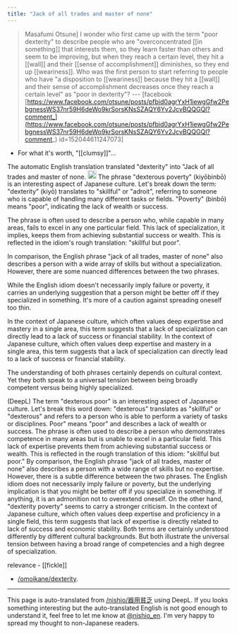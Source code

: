 ```yaml
---
title: "Jack of all trades and master of none"
---
```


>  Masafumi Otsune] I wonder who first came up with the term "poor dexterity" to describe people who are "overconcentrated [[in something]] that interests them, so they learn faster than others and seem to be improving, but when they reach a certain level, they hit a [[wall]] and their [[sense of accomplishment]] diminishes, so they end up [[weariness]]. Who was the first person to start referring to people who have "a disposition to [[weariness]] because they hit a [[wall]] and their sense of accomplishment decreases once they reach a certain level" as "poor in dexterity"? --- [facebook [https://www.facebook.com/otsune/posts/pfbid0agrYxH1iewgGfw2PebgnessWS37nr59H6deWo9krSorsKNsSZAQY6Yv2JcvBQQGQl?comment_](https://www.facebook.com/otsune/posts/pfbid0agrYxH1iewgGfw2PebgnessWS37nr59H6deWo9krSorsKNsSZAQY6Yv2JcvBQQGQl?comment_) id=152044611247073]
- For what it's worth, "[[clumsy]]"...

The automatic English translation translated "dexterity" into "Jack of all trades and master of none.
<img src='https://scrapbox.io/api/pages/nishio-en/gpt/icon' alt='gpt.icon' height="19.5"/>
The phrase "dexterous poverty" (kiyōbinbō) is an interesting aspect of Japanese culture. Let's break down the term: "dexterity" (kiyō) translates to "skillful" or "adroit", referring to someone who is capable of handling many different tasks or fields. "Poverty" (binbō) means "poor", indicating the lack of wealth or success.

The phrase is often used to describe a person who, while capable in many areas, fails to excel in any one particular field. This lack of specialization, it implies, keeps them from achieving substantial success or wealth. This is reflected in the idiom's rough translation: "skillful but poor".

In comparison, the English phrase "jack of all trades, master of none" also describes a person with a wide array of skills but without a specialization. However, there are some nuanced differences between the two phrases.

While the English idiom doesn't necessarily imply failure or poverty, it carries an underlying suggestion that a person might be better off if they specialized in something. It's more of a caution against spreading oneself too thin.

In the context of Japanese culture, which often values deep expertise and mastery in a single area, this term suggests that a lack of specialization can directly lead to a lack of success or financial stability. In the context of Japanese culture, which often values deep expertise and mastery in a single area, this term suggests that a lack of specialization can directly lead to a lack of success or financial stability.

The understanding of both phrases certainly depends on cultural context. Yet they both speak to a universal tension between being broadly competent versus being highly specialized.

(DeepL)
The term "dexterous poor" is an interesting aspect of Japanese culture. Let's break this word down: "dexterous" translates as "skillful" or "dexterous" and refers to a person who is able to perform a variety of tasks or disciplines. Poor" means "poor" and describes a lack of wealth or success.
The phrase is often used to describe a person who demonstrates competence in many areas but is unable to excel in a particular field. This lack of expertise prevents them from achieving substantial success or wealth. This is reflected in the rough translation of this idiom: "skillful but poor."
By comparison, the English phrase "jack of all trades, master of none" also describes a person with a wide range of skills but no expertise. However, there is a subtle difference between the two phrases.
The English idiom does not necessarily imply failure or poverty, but the underlying implication is that you might be better off if you specialize in something. If anything, it is an admonition not to overextend oneself.
On the other hand, "dexterity poverty" seems to carry a stronger criticism. In the context of Japanese culture, which often values deep expertise and proficiency in a single field, this term suggests that lack of expertise is directly related to lack of success and economic stability.
Both terms are certainly understood differently by different cultural backgrounds. But both illustrate the universal tension between having a broad range of competencies and a high degree of specialization.

relevance
    - [[fickle]]
- [/omoikane/dexterity](https://scrapbox.io/omoikane/dexterity).

---
This page is auto-translated from [/nishio/器用貧乏](https://scrapbox.io/nishio/器用貧乏) using DeepL. If you looks something interesting but the auto-translated English is not good enough to understand it, feel free to let me know at [@nishio_en](https://twitter.com/nishio_en). I'm very happy to spread my thought to non-Japanese readers.